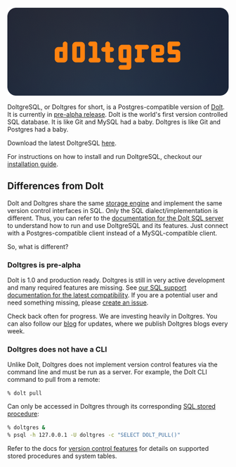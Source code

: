 ![](../.gitbook/assets/doltgres-preview.png)

DoltgreSQL, or Doltgres for short, is a Postgres-compatible version of [Dolt](https://www.doltdb.com). It is currently in [pre-alpha release](#doltgres-is-pre-alpha). Dolt is the world's first version controlled SQL database. It is like Git and MySQL had a baby. Doltgres is like Git and Postgres had a baby.

Download the latest DoltgreSQL [here](https://github.com/dolthub/doltgresql/releases/latest).

For instructions on how to install and run DoltgreSQL, checkout our [installation guide](./installation.md).

## Differences from Dolt

Dolt and Doltgres share the same [storage engine](https://docs.dolthub.com/architecture/storage-engine) and implement the same version control interfaces in SQL. Only the SQL dialect/implementation is different. Thus, you can refer to the [documentation for the Dolt SQL server](https://docs.dolthub.com/sql-reference/server) to understand how to run and use DoltgreSQL and its features. Just connect with a Postgres-compatible client instead of a MySQL-compatible client.

So, what is different?

### Doltgres is pre-alpha

Dolt is 1.0 and production ready. Doltgres is still in very active development and many required features are missing. See [our SQL support documentation for the latest compatibility](../reference/sql-support/README.md). If you are a potential user and need something missing, please [create an issue](https://github.com/dolthub/doltgresql/issues).

Check back often for progress. We are investing heavily in Doltgres. You can also follow our [blog](?q=doltgres) for updates, where we publish Doltgres blogs every week.

### Doltgres does not have a CLI

Unlike Dolt, Doltgres does not implement version control features via the command line and must be
run as a server. For example, the Dolt CLI command to pull from a remote:

```
% dolt pull
```

Can only be accessed in Doltgres through its corresponding [SQL stored
procedure](https://docs.dolthub.com/sql-reference/version-control/dolt-sql-procedures):

```bash
% doltgres &
% psql -h 127.0.0.1 -U doltgres -c "SELECT DOLT_PULL()"
```

Refer to the docs for [version control features](https://docs.dolthub.com/sql-reference/version-control/dolt-sql-procedures) for details on supported stored procedures and system tables.
